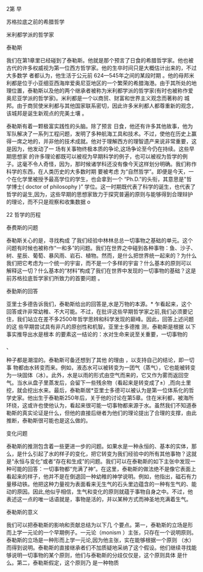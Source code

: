 2第 早

苏格拉底之前的希腊哲学

米利都学派的哲学家

泰勒斯

我们在第1章里已经碰到了泰勒斯。他就是那个预言了日食的希腊哲学家。他也被古代的许多权威视为第一位西方哲学家。他的生卒时间只是大概估计出来的，不过大多数学 者都认为，他生活于公元前 624—545年之间的某段时期 。他的母邦米利都是位于小亚细亚西海岸爱奥尼亚地区的一个繁荣的希腊海港。由于其所处的地理位置，泰勒斯以及他的两个继承者被称为米利都学派的哲学家(有时也被称作爱奥尼亚学派的哲学家)。米利都是一个以商贸、财富和世界主义观念而著称的 城邦。由于商贸使米利都与其他国家联系密切，因此许多米利都人都尊重新的观念，该城邦是诞生新观点的完美土壤 。

泰勒斯有着一颗极富实践性的头脑。除了预言 日食，他还有许多其他故事，他为军队解决了一系列工程问题，发明了多种航海工具和技术。不过，使他在历史上赢得一席之地的，并非他的技术成就。他对于理解西方的理智遗产来说非常重要，这是因为，他发动了一 场有关事物终极本质的争论,这场争论至今仍在持续。这些早期思想家 的许多理论都既可以被视为早期科学的例子，也可以被视为哲学的例子。这毫不令人奇怪，因为，那时候诸学科还没有像今天这样划分明确。我们称作科学的东西，在人类历史的大多数时期 要被考虑 为“自然哲学”。即便是今天，一个在化学里被授予最高学位的学生，也会拿到一个 “Ph.D.”的头衔，其意思是"哲学博士( doctor  of philosophy  )” 学位。这一时期既代表了科学的诞生，也代表了哲学的诞生,因为，这些早期的思想家致力于探究普遍的原则与能够得到合理辩护的理论，而不只是观察和收集数据 o

22 哲学的历程

泰费斯的问题

泰勒斯关心的是，寻找构成 了我们经验中林林总总一切事物之基础的单元。这个问题有时候也被称作“一和多”的问题。我们在世界之中碰到各种事物：鱼、沙子、树、星辰、葡萄、暴风雨、岩石、植物。然而，是什么把世界统一起来的？为什么我们把它考虑为一个统一的宇宙，而不是一个多样的宇宙？什么基本的原则可以 解释这一切？什么基本的“材料”构成了我们在世界中发现的一切事物的基础？这是前苏格拉底哲学家们所致力的首要问题 。

泰勤斯的回答

亚里士多德告诉我们，泰勒斯给出的回答是,水是万物的本源。* 乍看起来，这个回答或许非常幼稚、不大可能。不过，在批评这些早期哲学家之前,我们必须要记住，我们站立在差不多2500年哲学思辨和科学发现的巅峰。因此，回答上述问题的这 些早期尝试具有非凡的原创性和机智。亚里士多德推 测，泰勒斯是根据 以下事实推导出水是根本 的要素这一结论的：水对生命来说至关重要，一切事物的

、

种子都是潮湿的。泰勒斯可备还想到了其他 的理由 ，以支持自己的结论，即一切事 物都由水转变而来。例如，液态水可以被转变为一团气（蒸气），它也能被转变为一块固体（冰）。此外，水是以雨的形式由空气而来的，它又作为雾而返回空气。当水从盘子里蒸发后，会留下一些残余物（看起来是转变成了±）,而向土里挖，就会挖出水来。最后，泰勒斯居*亚里士多德可以被认为是第一位体系化的哲学史家。他出生于泰勒斯250年后，关于他的讨论在第5章。住在米利都，被海所环绕，这或许也使他认为，看起来很可能一切事物都来源于水。虽然我们不知道泰勒斯的真实论证是什么，但他的直接后继者为他们的理论提出了合理的支撑，由此推断，泰勒斯很可能也是这么做的。

变化问题

泰勒斯的推测包含着一些更进一步的问题。如果水是一种永恒的、基本的实体，那么，是什么引起了水的样子的变化，把它转变为我们经验中的所有其他事物？这就是“永恒与变化”或者“存在和生成”的问题。我们可以在泰勒斯的如下主张中发现一种可能的回答：一切事物都“充满了神”。在这里，泰勒斯的做法绝不是像它表面上看起来的样子，他并不是在倒退回一种幼稚的神学说明。例如，他指出，磁石有力量移动铁。他把这种力量视为表面看来无生气的石头里边蕴含的一种有生气的、能动的原因。因此,他似乎相信，生气和变化的原则就蕴于事物自身之中。不过，他表述这一点的唯一话语就是，事物是活的，并以某种方式而神圣地充满着生气。

泰勒斯的意义

我们可以把泰勒斯的影响和贡献总结为以下几 个要点。第一，泰勒斯的立场是形而上学一元论的一个早期例子。一元论（monism ）主张，只存在一个说明原则。泰勒斯的立场是一种形而上学一元论,因为他主张，实在能够根据一个原则 （水）而得到说明。泰勒斯的直接继承者们不加质疑地采纳了这个假设。他们继续寻找能够说明一切事物的某个原则，他们与泰勒斯的分歧仅仅是，这个原则具体 是什么。第二，泰勒斯假定，这个原则乃 是一种物质